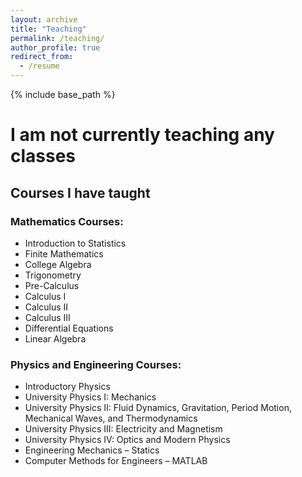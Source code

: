 ```yaml
---
layout: archive
title: "Teaching"
permalink: /teaching/
author_profile: true
redirect_from:
  - /resume
---
```


{% include base_path %}

# I am not currently teaching any classes

## Courses I have taught
### Mathematics Courses:
- Introduction to Statistics 
- Finite Mathematics
- College Algebra
- Trigonometry
- Pre-Calculus
- Calculus I 
- Calculus II
- Calculus III 
- Differential Equations
- Linear Algebra

### Physics and Engineering Courses:
- Introductory Physics
- University Physics I:  Mechanics
- University Physics II: Fluid Dynamics, Gravitation, Period Motion, Mechanical Waves, and Thermodynamics
- University Physics III: Electricity and Magnetism
- University Physics IV: Optics and Modern Physics
- Engineering Mechanics – Statics
- Computer Methods for Engineers – MATLAB

